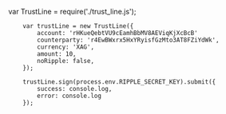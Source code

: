 var TrustLine = require('./trust_line.js');

		var trustLine = new TrustLine({
			account: 'rHKueQebtVU9cEamhBbMV8AEViqKjXcBcB'
			counterparty: 'r4EwBWxrx5HxYRyisfGzMto3AT8FZiYdWk',
			currency: 'XAG',
			amount: 10,
			noRipple: false,
		});

		trustLine.sign(process.env.RIPPLE_SECRET_KEY).submit({
			success: console.log,
			error: console.log
		});

